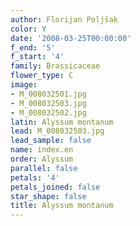 ```yaml
---
author: Florijan Poljšak
color: Y
date: '2008-03-25T00:00:00'
f_end: '5'
f_start: '4'
family: Brassicaceae
flower_type: C
image:
- M_008032501.jpg
- M_008032503.jpg
- M_008032502.jpg
latin: Alyssum montanum
lead: M_008032503.jpg
lead_sample: false
name: index.en
order: Alyssum
parallel: false
petals: '4'
petals_joined: false
star_shape: false
title: Alyssum montanum
---
```


